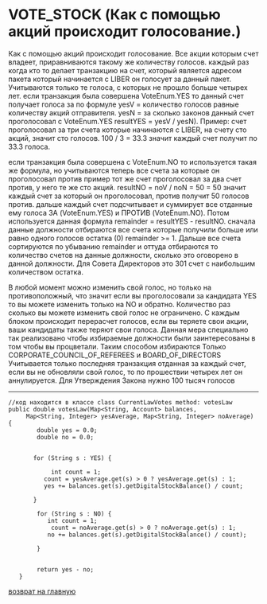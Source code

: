 # VOTE_STOCK (Как с помощью акций происходит голосование.)

Как с помощью акций происходит голосование. 
Все акции которым счет владеет, приравниваются такому же количеству голосов. 
каждый раз когда кто то делает транзакцию на счет, который является адресом пакета который начинается с 
LIBER он голосует за данный пакет. Учитываются только те голоса, с которых не прошло больше четырех лет. 
если транзакция была совершена VoteEnum.YES то данный счет получает голоса за по формуле 
yesV = количество голосов равные количеству акций отправителя.
yesN = за сколько законов данный счет проголосовал с VoteEnum.YES
resultYES = yesV / yesN). Пример: счет проголосовал за три счета которые начинаются с LIBER,
на счету сто акций, значит сто голосов. 100 / 3 = 33.3 значит каждый счет получит по 33.3 голоса. 

если транзакция была совершена с VoteEnum.NO 
то используется такая же формула, но учитываются теперь все счета за которые он проголосовал против 
пример тот же счет проголосовал за два счет против, у него те же сто акций. 
resultNO = noV / noN = 50 = 50 значит каждый счет за который он проголосовал, 
против получит 50 голосов против. 
дальше каждый счет подсчитывает и суммирует все отданные ему голоса ЗА (VoteEnum.YES)  и ПРОТИВ (VoteEnum.NO). 
Потом используется данная формула remainder = resultYES - resultNO. 
сначала данные должности отбираются все счета которые получили больше или равно одного 
голосов остатка (0) remainder >= 1.
Дальше все счета сортируются по убыванию remainder и оттуда отбираются то количество счетов на 
данные должности, сколько это оговорено в данной должности. 
Для Совета Директоров это 301 счет с наибольшим количеством остатка. 

В любой момент можно изменить свой голос, но только на противоположный, что значит если 
вы проголосовали за кандидата YES то вы можете изменить только на NO и обратно. 
Количество раз сколько вы можете изменить свой голос не ограничено.
С каждым блоком происходит перерасчет голосов, если вы теряете свои акции, ваши кандидаты 
также теряют свои голоса. Данная мера специально так реализовано чтобы избираемые должности 
были заинтересованы в том чтобы вы процветали. 
Таким способом избираются Только CORPORATE_COUNCIL_OF_REFEREES и BOARD_OF_DIRECTORS
Учитывается только последняя транзакция отданная за каждый счет, если вы не обновляли свой голос, 
то по прошествии четырех лет он аннулируется.
Для Утверждения Закона нужно 100 тысяч голосов

______

````
//код находится в классе class CurrentLawVotes method: votesLaw 
public double votesLaw(Map<String, Account> balances,
     Map<String, Integer> yesAverage, Map<String, Integer> noAverage) {
        double yes = 0.0;
        double no = 0.0;
       
              
       for (String s : YES) {

            int count = 1;
          count = yesAverage.get(s) > 0 ? yesAverage.get(s) : 1;
          yes += balances.get(s).getDigitalStockBalance() / count;

       }
        
        for (String s : NO) {
           int count = 1;
            count = noAverage.get(s) > 0 ? noAverage.get(s) : 1;
           no += balances.get(s).getDigitalStockBalance() / count);

        }


        return yes - no;
   } 

````

[возврат на главную](../documentation/documentationRus.md)